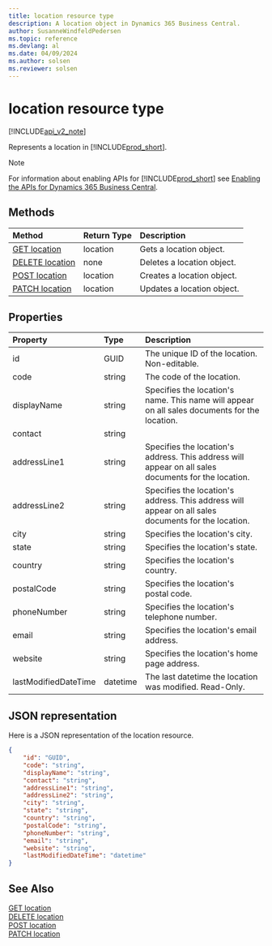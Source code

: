 ```yaml
---
title: location resource type
description: A location object in Dynamics 365 Business Central.
author: SusanneWindfeldPedersen
ms.topic: reference
ms.devlang: al
ms.date: 04/09/2024
ms.author: solsen
ms.reviewer: solsen
---
```


# location resource type

[!INCLUDE[api_v2_note](../../../includes/api_v2_note.md)]

<!-- START>DO_NOT_EDIT -->
<!-- IMPORTANT:Do not edit any of the content between here and the END>DO_NOT_EDIT. -->
Represents a location in [!INCLUDE[prod_short](../../../includes/prod_short.md)].

> [!NOTE]
> For information about enabling APIs for [!INCLUDE[prod_short](../../../includes/prod_short.md)] see [Enabling the APIs for Dynamics 365 Business Central](../enabling-apis-for-dynamics-nav.md).

## Methods

| Method | Return Type|Description |
|:--------------------|:-----------|:-------------------------|
|[GET location](../api/dynamics_location_get.md)|location|Gets a location object.|
|[DELETE location](../api/dynamics_location_delete.md)|none|Deletes a location object.|
|[POST location](../api/dynamics_location_create.md)|location|Creates a location object.|
|[PATCH location](../api/dynamics_location_update.md)|location|Updates a location object.|



## Properties

| Property           | Type   |Description     |
|:-------------------|:-------|:---------------|
|id|GUID|The unique ID of the location. Non-editable.|
|code|string|The code of the location.|
|displayName|string|Specifies the location's name. This name will appear on all sales documents for the location.|
|contact|string||
|addressLine1|string|Specifies the location's address. This address will appear on all sales documents for the location.|
|addressLine2|string|Specifies the location's address. This address will appear on all sales documents for the location.|
|city|string|Specifies the location's city.|
|state|string|Specifies the location's state.|
|country|string|Specifies the location's country.|
|postalCode|string|Specifies the location's postal code.|
|phoneNumber|string|Specifies the location's telephone number.|
|email|string|Specifies the location's email address.|
|website|string|Specifies the location's home page address.|
|lastModifiedDateTime|datetime|The last datetime the location was modified. Read-Only.|

## JSON representation

Here is a JSON representation of the location resource.


```json
{
    "id": "GUID",
    "code": "string",
    "displayName": "string",
    "contact": "string",
    "addressLine1": "string",
    "addressLine2": "string",
    "city": "string",
    "state": "string",
    "country": "string",
    "postalCode": "string",
    "phoneNumber": "string",
    "email": "string",
    "website": "string",
    "lastModifiedDateTime": "datetime"
}
```
<!-- IMPORTANT: END>DO_NOT_EDIT -->

## See Also
[GET location](../api/dynamics_location_get.md)   
[DELETE location](../api/dynamics_location_delete.md)  
[POST location](../api/dynamics_location_create.md)  
[PATCH location](../api/dynamics_location_update.md)
